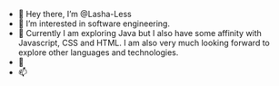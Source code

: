 - 👋 Hey there, I’m @Lasha-Less
- 👀 I’m interested in software engineering.
- 🌱 Currently I am exploring Java but I also have some affinity with Javascript, CSS and HTML. I am also very much looking forward to explore other languages and technologies.
- 💞️ 
- 📫 

<!---
Lasha-Less/Lasha-Less is a ✨ special ✨ repository because its `README.md` (this file) appears on your GitHub profile.
You can click the Preview link to take a look at your changes.
--->

